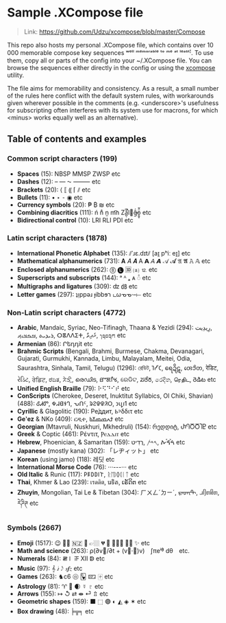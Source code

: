 
# Sample .XCompose file

> Link: https://github.com/Udzu/xcompose/blob/master/Compose

This repo also hosts my personal .XCompose file, which contains over 10 000 memorable compose key sequences ʷᵉˡˡ ᵐᵉᵐᵒʳᵃᵇˡᵉ ᵗᵒ ᵐᵉ ᵃᵗ ˡᵉᵃˢᵗꜝ. To use them, copy all or parts of the config into your ~/.XCompose file. You can browse the sequences either directly in the config or using the [xcompose](https://github.com/Udzu/xcompose/) utility.

The file aims for memorability and consistency. As a result, a small number of the rules here conflict with the default system rules, with workarounds given wherever possible in the comments (e.g. \<underscore>'s usefulness for subscripting often interferes with its system use for macrons, for which \<minus> works equally well as an alternative).

## Table of contents and examples

### Common script characters (199)
* **Spaces** (15): NBSP MMSP ZWSP etc
* **Dashes** (12): – — ⁓ ⸻ etc
* **Brackets** (20): ⟨ ⟦ ⸨ ⌈ ⫽ etc
* **Bullets** (11): • ‣ ⁃ ◉ etc
* **Currency symbols** (20): ₱ ₿ ₪ etc
* **Combining diacritics** (111): ń n̊ n̫ m͡n Zǎ̺̣͆̚l⃪ğ̶̍ö̱̰̥̂̃ etc
* **Bidirectional control** (10): LRI RLI PDI etc

### Latin script characters (1878)
* **International Phonetic Alphabet** (135): ⫽ˈɹɛ.dɪt⫽ [aɪ̯ pʰiː eɪ̯] etc
* **Mathematical alphanumerics** (731): 𝐀 𝐴 𝑨 A 𝗔 𝘈 𝘼 𝒜 𝓐 𝔄 𝕬 𝙰 𝔸 etc
* **Enclosed alphanumerics** (262): ⓼ 🅛 🆛 ⒜ ⒓ etc
* **Superscripts and subscripts** (144): ᵃ ᴬ ₐ ᴀ ◌ͣ etc
* **Multigraphs and ligatures** (309): ʣ ㏈ etc
* **Letter games** (297): ʇᴉppǝɹ ɟibbɘר டωᓀᓀ·–⟝ etc

### Non-Latin script characters (4772)
* **Arabic**, Mandaic, Syriac, Neo-Tifinagh, Thaana & Yezidi (294): ⁧رِيدِيت⁩, ⁧ࡓࡏࡃࡉࡕ⁩, ⁧ܪܝܕܝܬ⁩, ⵔⴻⴷⴷⵉⵜ, ⁧ރެދިތް⁩, ⁧𐺎𐺩𐺋𐺨𐺕⁩ etc
* **Armenian** (86): Րեդդit etc
* **Brahmic Scripts** (Bengali, Brahmi, Burmese, Chakma, Devanagari, Gujarati, Gurmukhi, Kannada, Limbu, Malayalam, Meitei, Odia, Saurashtra, Sinhala, Tamil, Telugu) (1296): রেডিট, 𑀭𑁂𑀟𑀺𑀝, ရေဍိဋ, 𑄢𑄬𑄘𑄨𑄖, रेडिट, રેડિટ, ਰੇਡਿਟ, ರೆದಿತ, ᤖᤧᤍᤡᤳ, രെഡിട, ꯔꯦꯗꯤꯠ, ରେଡିଟ, ꢬꢞꢶꢜ, රෙදිත, ரெதிட, రెడిట etc
* **Unified English Braille** (79): ⠗⠫⠙⠊⠞ etc
* **ConScripts** (Cherokee, Deseret, Inuktitut Syllabics, Ol Chiki, Shavian) (488): ᎴᏗᏛ, 𐐡𐐇𐐔𐐆𐐓, ᕃᑎᑦ, ᱨᱮᱫᱫᱤᱛ, 𐑮𐑧𐑛𐑦𐑑 etc
* **Cyrillic** & Glagolitic (190): Ре́ддит, Ⱃⰵδδιτ etc
* **Geʽez** & NKo (409): ርዲተ, ⁧ߙߍߘߘߌߕ⁩ etc 
* **Georgian** (Mtavruli, Nuskhuri, Mkhedruli) (154): რედდიტ, ႰႤႣႣႨႲ etc
* **Greek** & Coptic (461): Ρέντιτ, Ⲣⲉⲇⲇⲓⲧ etc
* **Hebrew**, Phoenician, & Samaritan (159): ⁧רֶדִיט⁩, ⁧𐤓𐤃𐤕⁩, ⁧ࠓࠝࠃࠪࠕ⁩ etc
* **Japanese** (mostly kana) (302): 「レヂィット」 etc
* **Korean** (using jamo) (118): 레딧 etc
* **International Morse Code** (76): ···---··· etc
* **Old Italic** & Runic (117): 𐌓𐌄𐌃𐌃𐌉𐌕, ᚱᛖᛞᛞᛁᛏ etc
* **Thai**, Khmer & Lao (239): เรดดิต, រេទិត, ເຣັດິຕ etc
* **Zhuyin**, Mongolian, Tai Le & Tibetan (304): ㄏㄨㄥˊㄉㄧˊ, ᠷᠡᠳᠢᠲ, ᥘᥦᥖᥤᥖ, རེཌིཊ etc

### Symbols (2667)
* **Emoji** (1517): 😉 👌🏾 🇳🇿 🫡 👉🏼 💔 🤣 🤦🏽‍♀️ 🏳️‍⚧️ ✨ etc
* **Math and science** (263): ρ(∂v⃗/∂t + (v⃗·∇)v) ∫πeⁱᶿ dθ etc.
* **Numerals** (84): 𝍸𝍷 𝍵 Ⅻ ↁ etc
* **Music** (97): 𝄞 𝅗𝅨𝅥 𝅃𝅥𝅮 𝆍𝆑𝆎 etc
* **Games** (263): ♞c6 🩡 🂽 🁖 🀄︎ etc
* **Astrology** (81): ♈ 🐉 🌒 ☿ ♇ etc
* **Arrows** (155): ↦ ↺ ⇄ ⇼ ⏎ ⇬ etc
* **Geometric shapes** (159): ⬛ ⬚ 🟣 ◐ ◭ ◈ ✶ etc
* **Box drawing** (48): ╞╦╕ etc
